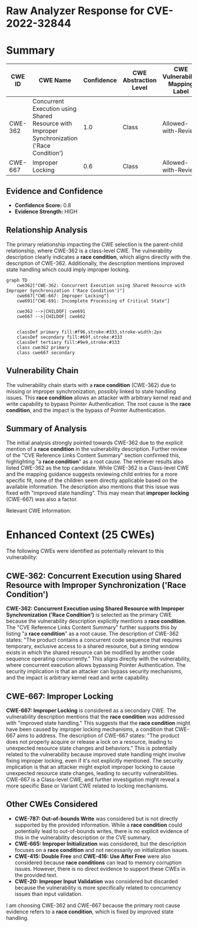 # Raw Analyzer Response for CVE-2022-32844

# Summary
| CWE ID | CWE Name | Confidence | CWE Abstraction Level | CWE Vulnerability Mapping Label | CWE-Vulnerability Mapping Notes |
|---|---|---|---|---|---|
| CWE-362 | Concurrent Execution using Shared Resource with Improper Synchronization ('Race Condition') | 1.0 | Class | Allowed-with-Review | Primary CWE |
| CWE-667 | Improper Locking | 0.6 | Class | Allowed-with-Review | Secondary Candidate |

## Evidence and Confidence

*   **Confidence Score:** 0.8
*   **Evidence Strength:** HIGH

## Relationship Analysis
The primary relationship impacting the CWE selection is the parent-child relationship, where CWE-362 is a class-level CWE. The vulnerability description clearly indicates a **race condition**, which aligns directly with the description of CWE-362. Additionally, the description mentions improved state handling which could imply improper locking.

```mermaid
graph TD
    cwe362["CWE-362: Concurrent Execution using Shared Resource with Improper Synchronization ('Race Condition')"]
    cwe667["CWE-667: Improper Locking"]
    cwe691["CWE-691: Incomplete Processing of Critical State"]
    
    cwe362 -->|CHILDOF| cwe691
    cwe667 -->|CHILDOF| cwe662
    

    classDef primary fill:#f96,stroke:#333,stroke-width:2px
    classDef secondary fill:#69f,stroke:#333
    classDef tertiary fill:#9e9,stroke:#333
    class cwe362 primary
    class cwe667 secondary
```

## Vulnerability Chain
The vulnerability chain starts with a **race condition** (CWE-362) due to missing or improper synchronization, possibly linked to state handling issues. This **race condition** allows an attacker with arbitrary kernel read and write capability to bypass Pointer Authentication. The root cause is the **race condition**, and the impact is the bypass of Pointer Authentication.

## Summary of Analysis
The initial analysis strongly pointed towards CWE-362 due to the explicit mention of a **race condition** in the vulnerability description. Further review of the "CVE Reference Links Content Summary" section confirmed this, highlighting "a **race condition**" as a root cause. The retriever results also listed CWE-362 as the top candidate. While CWE-362 is a Class-level CWE and the mapping guidance suggests reviewing child entries for a more specific fit, none of the children seem directly applicable based on the available information. The description also mentions that this issue was fixed with "improved state handling". This may mean that **improper locking** (CWE-667) was also a factor.

Relevant CWE Information:

# Enhanced Context (25 CWEs)
The following CWEs were identified as potentially relevant to this vulnerability:

## CWE-362: Concurrent Execution using Shared Resource with Improper Synchronization ('Race Condition')

**CWE-362: Concurrent Execution using Shared Resource with Improper Synchronization ('Race Condition')** is selected as the primary CWE because the vulnerability description explicitly mentions a **race condition**. The "CVE Reference Links Content Summary" further supports this by listing "a **race condition**" as a root cause. The description of CWE-362 states: "The product contains a concurrent code sequence that requires temporary, exclusive access to a shared resource, but a timing window exists in which the shared resource can be modified by another code sequence operating concurrently." This aligns directly with the vulnerability, where concurrent execution allows bypassing Pointer Authentication.
The security implication is that an attacker can bypass security mechanisms, and the impact is arbitrary kernel read and write capability.

## CWE-667: Improper Locking

**CWE-667: Improper Locking** is considered as a secondary CWE. The vulnerability description mentions that the **race condition** was addressed with "improved state handling." This suggests that the **race condition** might have been caused by improper locking mechanisms, a condition that CWE-667 aims to address.
The description of CWE-667 states: "The product does not properly acquire or release a lock on a resource, leading to unexpected resource state changes and behaviors." This is potentially related to the vulnerability because improved state handling might involve fixing improper locking, even if it's not explicitly mentioned.
The security implication is that an attacker might exploit improper locking to cause unexpected resource state changes, leading to security vulnerabilities.
CWE-667 is a Class-level CWE, and further investigation might reveal a more specific Base or Variant CWE related to locking mechanisms.

## Other CWEs Considered

*   **CWE-787: Out-of-bounds Write** was considered but is not directly supported by the provided information. While a **race condition** could potentially lead to out-of-bounds writes, there is no explicit evidence of this in the vulnerability description or the CVE summary.
*   **CWE-665: Improper Initialization** was considered, but the description focuses on a **race condition** and not necessarily on initialization issues.
*   **CWE-415: Double Free** and **CWE-416: Use After Free** were also considered because **race conditions** can lead to memory corruption issues. However, there is no direct evidence to support these CWEs in the provided text.
*   **CWE-20: Improper Input Validation** was considered but discarded because the vulnerability is more specifically related to concurrency issues than input validation.

I am choosing CWE-362 and CWE-667 because the primary root cause evidence refers to a **race condition**, which is fixed by improved state handling.